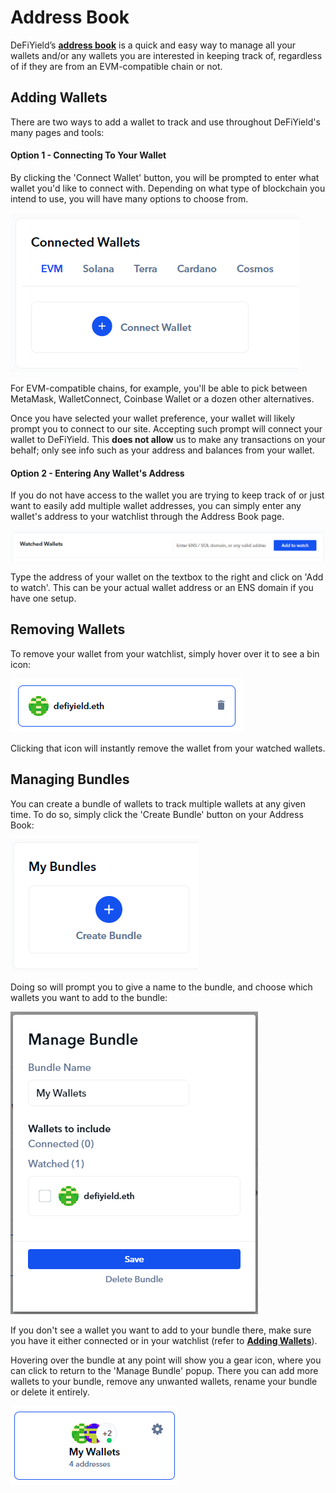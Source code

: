 # Address Book

DeFiYield’s [**address book**](https://defiyield.app/address-book) is a quick and easy way to manage all your wallets and/or any wallets you are interested in keeping track of, regardless of if they are from an EVM-compatible chain or not.

## Adding Wallets

There are two ways to add a wallet to track and use throughout DeFiYield's many pages and tools:

#### Option 1 - Connecting To Your Wallet

By clicking the 'Connect Wallet' button, you will be prompted to enter what wallet you'd like to connect with. Depending on what type of blockchain you intend to use, you will have many options to choose from.

![](<../../.gitbook/assets/image (28).png>)

For EVM-compatible chains, for example, you'll be able to pick between MetaMask, WalletConnect, Coinbase Wallet or a dozen other alternatives.

Once you have selected your wallet preference, your wallet will likely prompt you to connect to our site. Accepting such prompt will connect your wallet to DeFiYield. This **does not allow** us to make any transactions on your behalf; only see info such as your address and balances from your wallet.

#### Option 2 - Entering Any Wallet's Address

If you do not have access to the wallet you are trying to keep track of or just want to easily add multiple wallet addresses, you can simply enter any wallet's address to your watchlist through the Address Book page.

![](<../../.gitbook/assets/image (16) (1).png>)

Type the address of your wallet on the textbox to the right and click on 'Add to watch'. This can be your actual wallet address or an ENS domain if you have one setup.

## Removing Wallets

To remove your wallet from your watchlist, simply hover over it to see a bin icon:

![](<../../.gitbook/assets/image (25).png>)

Clicking that icon will instantly remove the wallet from your watched wallets.

## Managing Bundles

You can create a bundle of wallets to track multiple wallets at any given time. To do so, simply click the 'Create Bundle' button on your Address Book:

![](<../../.gitbook/assets/image (26).png>)

Doing so will prompt you to give a name to the bundle, and choose which wallets you want to add to the bundle:

![](<../../.gitbook/assets/image (7).png>)

If you don't see a wallet you want to add to your bundle there, make sure you have it either connected or in your watchlist (refer to [**Adding Wallets**](address-book.md#adding-wallets)).

Hovering over the bundle at any point will show you a gear icon, where you can click to return to the 'Manage Bundle' popup. There you can add more wallets to your bundle, remove any unwanted wallets, rename your bundle or delete it entirely.

![](<../../.gitbook/assets/image (22) (1).png>)
